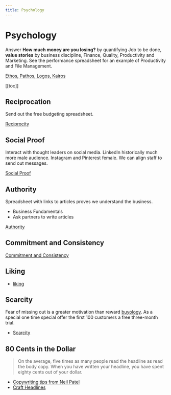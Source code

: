 ```yaml
---
title: Psychology
---
```


# Psychology

Answer **How much money are you losing?** by quantifying Job to be done, **value stories** by business discipline, Finance, Quality, Productivity and Marketing. See the performance spreadsheet for an example of Productivity and File Management.

[Ethos, Pathos, Logos, Kairos](https://hbr.org/2019/07/the-art-of-persuasion-hasnt-changed-in-2000-years)

[[toc]]

## Reciprocation

Send out the free budgeting spreadsheet.

[Reciprocity](https://www.nngroup.com/articles/reciprocity-principle/)

## Social Proof

Interact with thought leaders on social media. LinkedIn historically much more male audience. Instagram and Pinterest female. We can align staff to send out messages.

[Social Proof](https://www.nngroup.com/articles/social-proof-ux/)

## Authority

Spreadsheet with links to articles proves we understand the business.

- Business Fundamentals
- Ask partners to write articles

[Authority](https://www.nngroup.com/articles/authority-principle/)

## Commitment and Consistency

[Commitment and Consistency](https://www.nngroup.com/articles/commitment-consistency-ux/)

## Liking

- [liking](https://www.nngroup.com/articles/liking-principle-ui-design/)

## Scarcity

Fear of missing out is a greater motivation than reward [buyology](./https://blog.12min.com/buyology-pdf-summary-martin-lindstrom/). As a special one time special offer the first 100 customers a free three-month trial.

- [Scarcity](https://www.nngroup.com/articles/scarcity-principle-ux/)

## 80 Cents in the Dollar

> On the average, five times as many people read the headline as read the body copy. When you have written your headline, you have spent eighty cents out of your dollar.

- [Copywriting tips from Neil Patel](https://neilpatel.com/blog/david-ogilvy/)
- [Craft Headlines](https://devedge-internet-marketing.com/2012/03/02/80-cents-of-dollar-spent-writing-headlines/)
